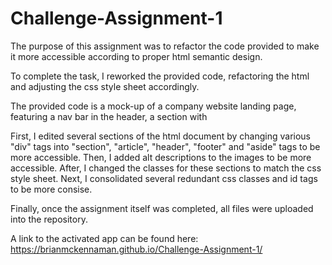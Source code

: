 # Challenge-Assignment-1

The purpose of this assignment was to refactor the code provided to make it more accessible according to proper html semantic design.

To complete the task, I reworked the provided code, refactoring the html and adjusting the css style sheet accordingly.

The provided code is a mock-up of a company website landing page, featuring a nav bar in the header, a section with 

First, I edited several sections of the html document by changing various "div" tags into "section", "article", "header", "footer" and "aside" tags to be more accessible. Then, I added alt descriptions to the images to be more accessible. After, I changed the classes for these sections to match the css style sheet. Next, I consolidated several redundant css classes and id tags to be more consise. 

Finally, once the assignment itself was completed, all files were uploaded into the repository.

A link to the activated app can be found here: https://brianmckennaman.github.io/Challenge-Assignment-1/
